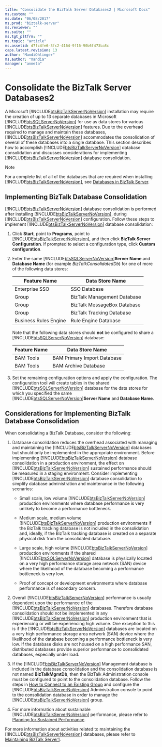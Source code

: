 ```yaml
---
title: "Consolidate the BizTalk Server Databases2 | Microsoft Docs"
ms.custom: ""
ms.date: "06/08/2017"
ms.prod: "biztalk-server"
ms.reviewer: ""
ms.suite: ""
ms.tgt_pltfrm: ""
ms.topic: "article"
ms.assetid: d7fc4fe6-3fc2-4164-9f16-90b6f473ba8c
caps.latest.revision: 13
author: "MandiOhlinger"
ms.author: "mandia"
manager: "anneta"
---
```

# Consolidate the BizTalk Server Databases2
A Microsoft [!INCLUDE[btsBizTalkServerNoVersion](../includes/btsbiztalkservernoversion-md.md)] installation may require the creation of up to 13 separate databases in Microsoft [!INCLUDE[btsSQLServerNoVersion](../includes/btssqlservernoversion-md.md)] for use as data stores for various [!INCLUDE[btsBizTalkServerNoVersion](../includes/btsbiztalkservernoversion-md.md)] features. Due to the overhead required to manage and maintain these databases, [!INCLUDE[btsBizTalkServerNoVersion](../includes/btsbiztalkservernoversion-md.md)] accommodates the consolidation of several of these databases into a single database. This section describes how to accomplish [!INCLUDE[btsBizTalkServerNoVersion](../includes/btsbiztalkservernoversion-md.md)] database consolidation and discusses considerations for implementing [!INCLUDE[btsBizTalkServerNoVersion](../includes/btsbiztalkservernoversion-md.md)] database consolidation.  
  
> [!NOTE]
>  For a complete list of all of the databases that are required when installing [!INCLUDE[btsBizTalkServerNoVersion](../includes/btsbiztalkservernoversion-md.md)], see [Databases in BizTalk Server](../core/databases-in-biztalk-server.md).  
  
## Implementing BizTalk Database Consolidation  
 [!INCLUDE[btsBizTalkServerNoVersion](../includes/btsbiztalkservernoversion-md.md)] database consolidation is performed after installing [!INCLUDE[btsBizTalkServerNoVersion](../includes/btsbiztalkservernoversion-md.md)], during [!INCLUDE[btsBizTalkServerNoVersion](../includes/btsbiztalkservernoversion-md.md)] configuration. Follow these steps to implement [!INCLUDE[btsBizTalkServerNoVersion](../includes/btsbiztalkservernoversion-md.md)] database consolidation:  
  
1.  Click **Start**, point to **Programs**, point to [!INCLUDE[btsBizTalkServerNoVersion](../includes/btsbiztalkservernoversion-md.md)], and then click **BizTalk Server Configuration**. If prompted to select a configuration type, click **Custom configuration**.  
  
2.  Enter the same [!INCLUDE[btsSQLServerNoVersion](../includes/btssqlservernoversion-md.md)]**Server Name** and **Database Name** (for example *BizTalkConsolidatedDb*) for one of more of the following data stores:  
  
    |Feature Name|Data Store Name|  
    |------------------|---------------------|  
    |Enterprise SSO|SSO Database|  
    |Group|BizTalk Management Database|  
    |Group|BizTalk MessageBox Database|  
    |Group|BizTalk Tracking Database|  
    |Business Rules Engine|Rule Engine Database|  
  
     Note that the following data stores should **not** be configured to share a [!INCLUDE[btsSQLServerNoVersion](../includes/btssqlservernoversion-md.md)] database:  
  
    |Feature Name|Data Store Name|  
    |------------------|---------------------|  
    |BAM Tools|BAM Primary Import Database|  
    |BAM Tools|BAM Archive Database|  
  
3.  Set the remaining configuration options and apply the configuration. The configuration tool will create tables in the shared [!INCLUDE[btsSQLServerNoVersion](../includes/btssqlservernoversion-md.md)] database for the data stores for which you specified the same [!INCLUDE[btsSQLServerNoVersion](../includes/btssqlservernoversion-md.md)]**Server Name** and **Database Name**.  
  
## Considerations for Implementing BizTalk Database Consolidation  
 When consolidating a BizTalk Database, consider the following:  
  
1.  Database consolidation reduces the overhead associated with managing and maintaining the [!INCLUDE[btsBizTalkServerNoVersion](../includes/btsbiztalkservernoversion-md.md)] databases but should only be implemented in the appropriate environment. Before implementing [!INCLUDE[btsBizTalkServerNoVersion](../includes/btsbiztalkservernoversion-md.md)] database consolidation in a production environment, the effect on [!INCLUDE[btsBizTalkServerNoVersion](../includes/btsbiztalkservernoversion-md.md)] sustained performance should be measured in a staging environment. Consider implementing [!INCLUDE[btsBizTalkServerNoVersion](../includes/btsbiztalkservernoversion-md.md)] database consolidation to simplify database administration and maintenance in the following scenarios:  
  
    -   Small scale, low volume [!INCLUDE[btsBizTalkServerNoVersion](../includes/btsbiztalkservernoversion-md.md)] production environments where database performance is very unlikely to become a performance bottleneck.  
  
    -   Medium scale, medium volume [!INCLUDE[btsBizTalkServerNoVersion](../includes/btsbiztalkservernoversion-md.md)] production environments if the BizTalk tracking database is not included in the consolidation and, ideally, if the BizTalk tracking database is created on a separate physical disk from the consolidated database.  
  
    -   Large scale, high volume [!INCLUDE[btsBizTalkServerNoVersion](../includes/btsbiztalkservernoversion-md.md)] production environments if the shared [!INCLUDE[btsSQLServerNoVersion](../includes/btssqlservernoversion-md.md)] database is physically located on a very high performance storage area network (SAN) device where the likelihood of the database becoming a performance bottleneck is very low.  
  
    -   Proof of concept or development environments where database performance is of secondary concern.  
  
2.  Overall [!INCLUDE[btsBizTalkServerNoVersion](../includes/btsbiztalkservernoversion-md.md)] performance is usually dependent upon the performance of the [!INCLUDE[btsBizTalkServerNoVersion](../includes/btsbiztalkservernoversion-md.md)] databases. Therefore database consolidation should not be implemented in any [!INCLUDE[btsBizTalkServerNoVersion](../includes/btsbiztalkservernoversion-md.md)] production environment that is experiencing or will be experiencing high volume. One exception to this is if the [!INCLUDE[btsBizTalkServerNoVersion](../includes/btsbiztalkservernoversion-md.md)] databases are located on a very high performance storage area network (SAN) device where the likelihood of the database becoming a performance bottleneck is very low. If the database disks are not housed on a high performance SAN, distributed databases provide superior performance to consolidated databases, especially under load.  
  
3.  If the [!INCLUDE[btsBizTalkServerNoVersion](../includes/btsbiztalkservernoversion-md.md)] Management database is included in the database consolidation and the consolidation database is not named **BizTalkMgmtDb**, then the BizTalk Administration console must be configured to point to the consolidation database. Follow the steps in [How to Connect to an Existing Group](../core/how-to-connect-to-an-existing-group.md) and configure the [!INCLUDE[btsBizTalkServerNoVersion](../includes/btsbiztalkservernoversion-md.md)] Administration console to point to the consolidation database in order to manage the [!INCLUDE[btsBizTalkServerNoVersion](../includes/btsbiztalkservernoversion-md.md)] group.  
  
4.  For more information about sustainable [!INCLUDE[btsBizTalkServerNoVersion](../includes/btsbiztalkservernoversion-md.md)] performance, please refer to [Planning for Sustained Performance](../core/planning-for-sustained-performance.md).  
  
 For more information about activities related to maintaining the [!INCLUDE[btsBizTalkServerNoVersion](../includes/btsbiztalkservernoversion-md.md)] databases, please refer to [Maintaining BizTalk Server1](../core/maintaining-biztalk-server1.md).